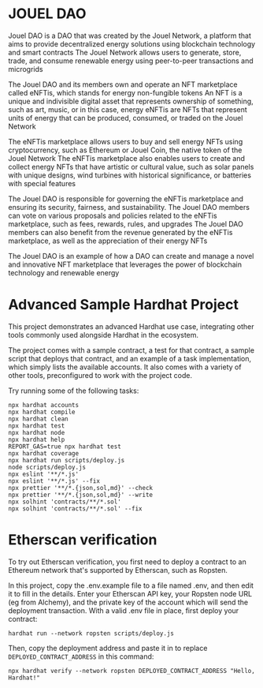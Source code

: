# JOUEL DAO

Jouel DAO is a DAO that was created by the Jouel Network, a platform that aims to provide decentralized energy solutions using blockchain technology and smart contracts The Jouel Network allows users to generate, store, trade, and consume renewable energy using peer-to-peer transactions and microgrids

The Jouel DAO and its members own and operate an NFT marketplace called eNFTis, which stands for energy non-fungible tokens An NFT is a unique and indivisible digital asset that represents ownership of something, such as art, music, or in this case, energy eNFTis are NFTs that represent units of energy that can be produced, consumed, or traded on the Jouel Network

The eNFTis marketplace allows users to buy and sell energy NFTs using cryptocurrency, such as Ethereum or Jouel Coin, the native token of the Jouel Network The eNFTis marketplace also enables users to create and collect energy NFTs that have artistic or cultural value, such as solar panels with unique designs, wind turbines with historical significance, or batteries with special features

The Jouel DAO is responsible for governing the eNFTis marketplace and ensuring its security, fairness, and sustainability. The Jouel DAO members can vote on various proposals and policies related to the eNFTis marketplace, such as fees, rewards, rules, and upgrades The Jouel DAO members can also benefit from the revenue generated by the eNFTis marketplace, as well as the appreciation of their energy NFTs

The Jouel DAO is an example of how a DAO can create and manage a novel and innovative NFT marketplace that leverages the power of blockchain technology and renewable energy

# Advanced Sample Hardhat Project

This project demonstrates an advanced Hardhat use case, integrating other tools commonly used alongside Hardhat in the ecosystem.

The project comes with a sample contract, a test for that contract, a sample script that deploys that contract, and an example of a task implementation, which simply lists the available accounts. It also comes with a variety of other tools, preconfigured to work with the project code.

Try running some of the following tasks:

```shell
npx hardhat accounts
npx hardhat compile
npx hardhat clean
npx hardhat test
npx hardhat node
npx hardhat help
REPORT_GAS=true npx hardhat test
npx hardhat coverage
npx hardhat run scripts/deploy.js
node scripts/deploy.js
npx eslint '**/*.js'
npx eslint '**/*.js' --fix
npx prettier '**/*.{json,sol,md}' --check
npx prettier '**/*.{json,sol,md}' --write
npx solhint 'contracts/**/*.sol'
npx solhint 'contracts/**/*.sol' --fix
```

# Etherscan verification

To try out Etherscan verification, you first need to deploy a contract to an Ethereum network that's supported by Etherscan, such as Ropsten.

In this project, copy the .env.example file to a file named .env, and then edit it to fill in the details. Enter your Etherscan API key, your Ropsten node URL (eg from Alchemy), and the private key of the account which will send the deployment transaction. With a valid .env file in place, first deploy your contract:

```shell
hardhat run --network ropsten scripts/deploy.js
```

Then, copy the deployment address and paste it in to replace `DEPLOYED_CONTRACT_ADDRESS` in this command:

```shell
npx hardhat verify --network ropsten DEPLOYED_CONTRACT_ADDRESS "Hello, Hardhat!"
```

